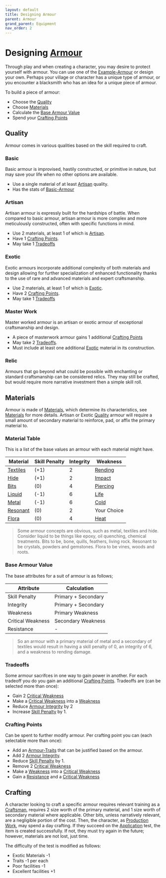 ```yaml
---
layout: default
title: Designing Armour
parent: Armour
grand_parent: Equipment
nav_order: 2
---
```

# Designing [Armour](Core/Armour)
Through play and when creating a character, you may desire to protect yourself with armour. You can use one of the [Example-Armour](Example-Armour) or design your own. Perhaps your village or character has a unique type of armour, or you encounter a blacksmith who has an idea for a unique piece of armour. 

To build a piece of armour:
- Choose the [Quality](#Quality)
- Choose [Materials](#Materials)
- Calculate the [Base Armour Value](#Base%20Armour%20Value)
- Spend your [Crafting Points](#Crafting%20Points)

## Quality
Armour comes in various qualities based on the skill required to craft.
### Basic
Basic armour is improvised, hastily constructed, or primitive in nature, but may save your life when no other options are available. 
* Use a single material of at least [Artisan](Materials#Artisan) quality.
* Has the stats of [Basic-Armour](Game/Gear/Basic-Armour)


### Artisan

Artisan armour is expressly built for the hardships of battle. When compared to basic armour, artisan armour is more complex and more meticulously constructed, often with specific functions in mind.
* Use 2 materials, at least 1 of which is [Artisan](Materials#Artisan).
* Have 1 [Crafting Points](#Crafting%20Points).
* May take 1 [Tradeoffs](#Tradeoffs)

### Exotic

Exotic armours incorporate additional complexity of both materials and design allowing for further specialization of enhanced functionality thanks to the use of rare and advanced materials and expert craftsmanship.
* Use 2 materials, at least 1 of which is [Exotic](Materials#Exotic).
* Have 2 [Crafting Points](#Crafting%20Points).
* May take 1 [Tradeoffs](#Tradeoffs)

### Master Work

Master worked armour is an artisan or exotic armour of exceptional craftsmanship and design. 
* A piece of masterwork armour gains 1 additional [Crafting Points](#Crafting%20Points)
* May take 2 [Tradeoffs](#Tradeoffs). 
* Must include at least one additional [Exotic](Materials#Exotic) material in its construction.

### Relic
Armours that go beyond what could be possible with enchanting or standard craftsmanship can be considered relics. They may still be crafted, but would require more narrative investment then a simple skill roll.


## Materials
Armour is made of [Materials](Materials), which determine its characteristics, see [Materials](Core/Armour#Materials) for more details. Artisan or Exotic [Quality](Core/Armour#Quality) armour will require a small amount of secondary material to reinforce, pad, or affix the primary material to. 

### Material Table
This is a list of the base values an armour with each material might have.

| Material                  | Skill Penalty | Integrity | Weakness                              |
| ------------------------- | ------------- | --------- | ------------------------------------- |
| [Textiles](Game/Textiles) | (+1)          | 2         | [Rending](Game/Core/Injury#Rending)   |
| [Hide](Game/Hide)         | (+1)          | 2         | [Impact](Game/Core/Injury#Impact)     |
| [Bits](Game/Bits)         | (0)           | 4         | [Piercing](Game/Core/Injury#Piercing) |
| [Liquid](Game/Liquid)     | (-1)          | 6         | [Life](Game/Core/Injury#Life)         |
| [Metal](Game/Metal)       | (-1)          | 6         | [Cold](Game/Core/Injury#Cold)         |
| [Resonant](Game/Resonant) | (0)           | 2         | Your Choice                           |
| [Flora](Game/Flora)       | (0)           | 4         | [Heat](Game/Core/Injury#Heat)         |

> Some armour concepts are obvious, such as metal, textiles and hide. Consider liquid to be things like epoxy, oil quenching, chemical treatments. Bits to be, bone, quills, feathers, living rock. Resonant to be crystals, powders and gemstones. Flora to be vines, woods and roots. 


### Base Armour Value
 The base attributes for a suit of armour is as follows;

| Attribute         | Calculation         |
| ----------------- | ------------------- |
| Skill Penalty     | Primary + Secondary |
| Integrity         | Primary + Secondary |
| Weakness          | Primary Weakness    |
| Critical Weakness | Secondary Weakness  |
| Resistance        | -                   |

> So an armour with a primary material of metal and a secondary of textiles would result in having a skill penalty of 0, an integrity of 6, and a weakness to rending damage.

### Tradeoffs
Some armour sacrifces in one way to gain power in another. For each tradeoff you do you gain an additional [Crafting Points](#Crafting%20Points). Tradeoffs are (can be selected more than once):
- Gain 2 [Critical Weakness](Game/Core/Armour#Critical%20Weakness)
- Make a [Critical Weakness](Game/Core/Armour#Critical%20Weakness) into a [Weakness](Game/Core/Armour#Weakness%20and%20Resistance)
- Reduce [Armour Integrity](Game/Core/Armour#Armour%20Integrity) by 2
- Increase [Skill Penalty](Game/Core/Armour#Skill%20Penalty) by 1.


### Crafting Points
 Can be spent to further modify armour. Per crafting point you can (each selectable more than once):
 * Add an [Armour-Traits](Game/Core/Armour-Traits) that can be justified based on the armour.
 * Add 2 [Armour Integrity](Game/Core/Armour#Armour%20Integrity).
 * Reduce [Skill Penalty](Game/Core/Armour#Skill%20Penalty) by 1.
 * Remove 2 [Critical Weakness](Game/Core/Armour#Critical%20Weakness)
 * Make a [Weakness](Game/Core/Armour#Weakness%20and%20Resistance) into a [Critical Weakness](Game/Core/Armour#Critical%20Weakness)
 * Gain a [Resistance](Game/Core/Armour#Weakness%20and%20Resistance) and a [Critical Weakness](Game/Core/Armour#Critical%20Weakness)



 
## Crafting
A character looking to craft a specific armour requires relevant training as a [Craftsman](Craftsman), requires 2 size worth of the primary material, and 1 size worth of secondary material where applicable. Other bits, unless narratively relevant, are a negligible portion of the cost. Then, the character, as [Production Work](Activities#Production%20Work), may spend a day crafting. If they succeed on the [Application](Core/Intelligence#Application) test, the item is created successfully. If not, they must try again in the future; however, materials are not lost, just time. 

The difficulty of the test is modified as follows:

* Exotic Materials -1
* Traits -1 per each
* Poor facilities -1
* Excellent facilities +1
